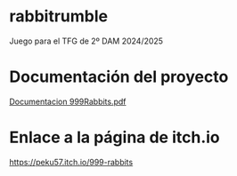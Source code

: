 # rabbitrumble
Juego para el TFG de 2º DAM 2024/2025
# Documentación del proyecto
[Documentacion 999Rabbits.pdf](https://github.com/user-attachments/files/20703329/Documentacion.999Rabbits-3.pdf)
# Enlace a la página de itch.io
https://peku57.itch.io/999-rabbits
